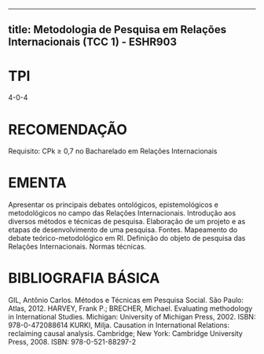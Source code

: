 
---
title: Metodologia de Pesquisa em Relações Internacionais (TCC 1) - ESHR903 
---

# TPI

4-0-4

# RECOMENDAÇÃO

Requisito: CPk ≥ 0,7 no Bacharelado em Relações Internacionais

# EMENTA

Apresentar os principais debates ontológicos, epistemológicos e metodológicos no campo das Relações Internacionais. Introdução aos diversos métodos e técnicas de pesquisa. Elaboração de um projeto e as etapas de desenvolvimento de uma pesquisa. Fontes. Mapeamento do debate teórico-metodológico em RI. Definição do objeto de pesquisa das Relações Internacionais. Normas técnicas.

# BIBLIOGRAFIA BÁSICA

GIL, Antônio Carlos. Métodos e Técnicas em Pesquisa Social. São Paulo: Atlas, 2012.
HARVEY, Frank P.; BRECHER, Michael. Evaluating methodology in International Studies. Michigan: University of Michigan Press, 2002. ISBN: 978-0-472088614
KURKI, Milja. Causation in International Relations: reclaiming causal analysis. Cambridge; New York: Cambridge University Press, 2008. ISBN: 978-0-521-88297-2
        
